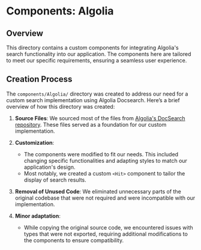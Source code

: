 # Components: Algolia

## Overview

This directory contains a custom components for integrating Algolia's search functionality into our application. The components here are tailored to meet our specific requirements, ensuring a seamless user experience.

## Creation Process

The `components/Algolia/` directory was created to address our need for a custom search implementation using Algolia Docsearch. Here’s a brief overview of how this directory was created:

1. **Source Files**: We sourced most of the files from [Algolia's DocSearch repository](https://github.com/algolia/docsearch/tree/9733ba9a503e18a27d5fef3470fde8b3bb54ec79/packages/docsearch-react/src). These files served as a foundation for our custom implementation.

2. **Customization**: 
   - The components were modified to fit our needs. This included changing specific functionalities and adapting styles to match our application's design.
   - Most notably, we created a custom `<Hit>` component to tailor the display of search results.

3. **Removal of Unused Code**: We eliminated unnecessary parts of the original codebase that were not required and were incompatible with our implementation.

4. **Minor adaptation**:
   - While copying the original source code, we encountered issues with types that were not exported, requiring additional modifications to the components to ensure compatibility.
